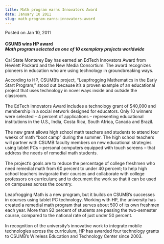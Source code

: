 ```yaml
---
title: Math program earns Innovators Award
date: January 10 2011
slug: math-program-earns-innovators-award
---
```





<span class="date">Posted on Jan 10, 2011    </span>
<h4>CSUMB wins HP award<br>
<em>Math program selected as one of 10 exemplary projects
worldwide</em></br></h4>
<p>Cal State Monterey Bay has earned an EdTech Innovators Award
from Hewlett Packard and the New Media Consortium. The award
recognizes pioneers in education who are using technology in
groundbreaking ways.</p>
<p>According to HP, CSUMB&#x2019;s project, &#x201C;Leapfrogging Mathematics in
the Early Start Program,&#x201D; stood out because it&#x2019;s a proven example
of an educational project that uses technology in novel ways inside
and outside the classroom.<br>
<br>
The EdTech Innovators Award includes a technology grant of $40,000
and membership in a social network designed for educators. Only 10
winners were selected &#x2013; 4 percent of applications &#x2013; representing
educational institutions in the U.S., India, Costa Rica, South
Africa, Canada and Brazil.<br>
<br>
The new grant allows high school math teachers and students to
attend four weeks of math &#x201C;boot camp&#x201D; during the summer. The high
school teachers will partner with CSUMB faculty members on new
educational strategies using tablet PCs &#x2013; personal computers
equipped with touch screens &#x2013; that address the needs of remedial
math students.<br>
<br>
The project&#x2019;s goals are to reduce the percentage of college
freshmen who need remedial math from 60 percent to under 40
percent; to help high school teachers invigorate their courses and
collaborate with college professors on curriculum; and to document
the work so that it can be used on campuses across the
country.<br>
<br>
Leapfrogging Math is a new program, but it builds on CSUMB&#x2019;s
successes in courses using tablet PC technology. Working with HP,
the university has created a remedial math program that serves
about 500 of its own freshmen each year. More than 92 percent of
students are passing the two-semester course, compared to the
national rate of just under 50 percent.<br>
<br>
In recognition of the university&#x2019;s innovative work to integrate
mobile technologies across the curriculum, HP has awarded four
technology grants to CSUMB&#x2019;s Wireless Education and Technology
Center since 2003.<br>
&#xA0;</br></br></br></br></br></br></br></br></br></br></br></p>





